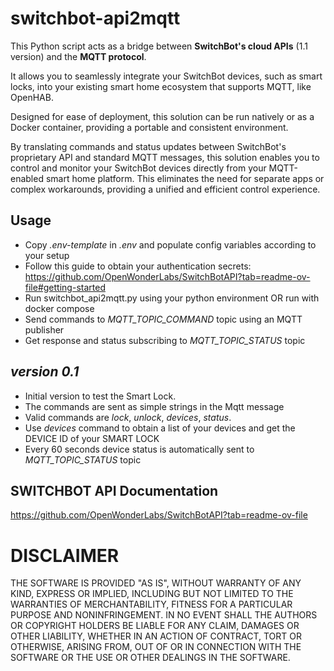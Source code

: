 # switchbot-api2mqtt

This Python script acts as a bridge between **SwitchBot's cloud APIs** (1.1 version) and the **MQTT protocol**.

It allows you to seamlessly integrate your SwitchBot devices, such as smart locks, into your existing smart home ecosystem that supports MQTT, like OpenHAB.

Designed for ease of deployment, this solution can be run natively or as a Docker container, providing a portable and consistent environment.

By translating commands and status updates between SwitchBot's proprietary API and standard MQTT messages, this solution enables you to control and monitor your SwitchBot devices directly from your MQTT-enabled smart home platform. This eliminates the need for separate apps or complex workarounds, providing a unified and efficient control experience.

## Usage

- Copy *.env-template* in *.env* and populate config variables according to your setup
- Follow this guide to obtain your authentication secrets: https://github.com/OpenWonderLabs/SwitchBotAPI?tab=readme-ov-file#getting-started
- Run switchbot_api2mqtt.py using your python environment OR run with docker compose
- Send commands to *MQTT_TOPIC_COMMAND* topic using an MQTT publisher
- Get response and status subscribing to *MQTT_TOPIC_STATUS* topic

## *version 0.1*
 - Initial version to test the Smart Lock.
 - The commands are sent as simple strings in the Mqtt message
 - Valid commands are *lock*, *unlock*, *devices*, *status*.
 - Use *devices* command to obtain a list of your devices and get the DEVICE ID of your SMART LOCK
 - Every 60 seconds device status is automatically sent to *MQTT_TOPIC_STATUS* topic 

## SWITCHBOT API Documentation
https://github.com/OpenWonderLabs/SwitchBotAPI?tab=readme-ov-file

# DISCLAIMER

THE SOFTWARE IS PROVIDED "AS IS", WITHOUT WARRANTY OF ANY KIND, EXPRESS OR
IMPLIED, INCLUDING BUT NOT LIMITED TO THE WARRANTIES OF MERCHANTABILITY,
FITNESS FOR A PARTICULAR PURPOSE AND NONINFRINGEMENT. IN NO EVENT SHALL THE
AUTHORS OR COPYRIGHT HOLDERS BE LIABLE FOR ANY CLAIM, DAMAGES OR OTHER
LIABILITY, WHETHER IN AN ACTION OF CONTRACT, TORT OR OTHERWISE, ARISING FROM,
OUT OF OR IN CONNECTION WITH THE SOFTWARE OR THE USE OR OTHER DEALINGS IN THE
SOFTWARE.